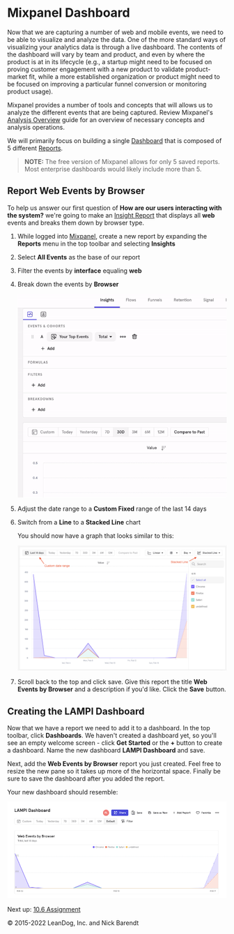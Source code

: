 # Mixpanel Dashboard

Now that we are capturing a number of web and mobile events, we need to be able to visualize and analyze the data. One of the more standard ways of visualizing your analytics data is through a live dashboard.  The contents of the dashboard will vary by team and product, and even by where the product is at in its lifecycle (e.g., a startup might need to be focused on proving customer engagement with a new product to validate product-market fit, while a more established organization or product might need to be focused on improving a particular funnel conversion or monitoring product usage).  

Mixpanel provides a number of tools and concepts that will allows us to analyze the different events that are being captured. Review Mixpanel's [Analysis Overview](https://help.mixpanel.com/hc/en-us/articles/360049450392-Analysis-Overview) guide for an overview of necessary concepts and analysis operations. 

We will primarily focus on building a single [Dashboard](https://help.mixpanel.com/hc/en-us/articles/115004565746-Dashboard-Overview-) that is composed of 5 different [Reports](https://help.mixpanel.com/hc/en-us/articles/360049450392-Analysis-Overview#report).

> **NOTE:** The free version of Mixpanel allows for only 5 saved reports. Most enterprise dashboards would likely include more than 5.

## Report Web Events by Browser

To help us answer our first question of **How are our users interacting with the system?** we're going to make an [Insight Report](https://help.mixpanel.com/hc/en-us/articles/360001333826) that displays all **web** events and breaks them down by browser type. 

1. While logged into [Mixpanel](https://mixpanel.com), create a new report by expanding the **Reports** menu in the top toolbar and selecting **Insights**
2. Select **All Events** as the base of our report
3. Filter the events by **interface** equaling **web**
4. Break down the events by **Browser**

    ![](Images/web_events_by_browser.gif)

5. Adjust the date range to a **Custom Fixed** range of the last 14 days
6. Switch from a **Line** to a **Stacked Line** chart

    You should now have a graph that looks similar to this:

    ![](Images/stacked_web_events.png)
    
7. Scroll back to the top and click save. Give this report the title **Web Events by Browser** and a description if you'd like. Click the **Save** button.


## Creating the LAMPI Dashboard

Now that we have a report we need to add it to a dashboard. In the top toolbar, click **Dashboards**. We haven't created a dashboard yet, so you'll see an empty welcome screen - click **Get Started** or the **+** button to create a dashboard. Name the new dashboard **LAMPI Dashboard** and save.

Next, add the **Web Events by Browser** report you just created. Feel free to resize the new pane so it takes up more of the horizontal space. Finally be sure to save the dashboard after you added the report.

Your new dashboard should resemble:

![](Images/lampi_dashboard.png)

Next up: [10.6 Assignment](../10.6_Assignment/README.md)

&copy; 2015-2022 LeanDog, Inc. and Nick Barendt
